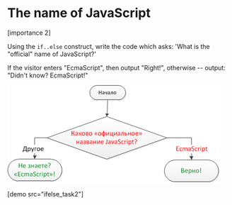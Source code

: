 # The name of JavaScript

[importance 2]

Using the `if..else` construct, write the code which asks: 'What is the "official" name of JavaScript?'

If the visitor enters "EcmaScript", then output "Right!", otherwise -- output: "Didn't know? EcmaScript!"

<img src="ifelse_task2.png">

[demo src="ifelse_task2"]